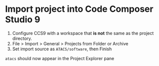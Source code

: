 # Import project into Code Composer Studio 9
1. Configure CCS9 with a workspace that **is not** the same as the project directory.
2. File > Import > General > Projects from Folder or Archive
3. Set import source as `ATACS/software`, then Finish

`atacs` should now appear in the Project Explorer pane
